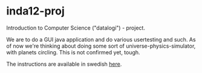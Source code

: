 inda12-proj
===========

Introduction to Computer Science ("datalogi") - project.

We are to do a GUI java application and do various usertesting and such.
As of now we're thinking about doing some sort of universe-physics-simulator,
with planets circling. This is not confirmed yet, tough.

The instructions are available in swedish [here](http://www.csc.kth.se/utbildning/kth/kurser/DD1339/inda12/projekt/).

